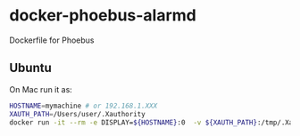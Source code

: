# docker-phoebus-alarmd

Dockerfile for Phoebus

## Ubuntu

On Mac run it as:
```bash
HOSTNAME=mymachine # or 192.168.1.XXX
XAUTH_PATH=/Users/user/.Xauthority
docker run -it --rm -e DISPLAY=${HOSTNAME}:0  -v ${XAUTH_PATH}:/tmp/.Xauthority -e XAUTHORITY=/tmp/.Xauthority epics-phoebus
```
